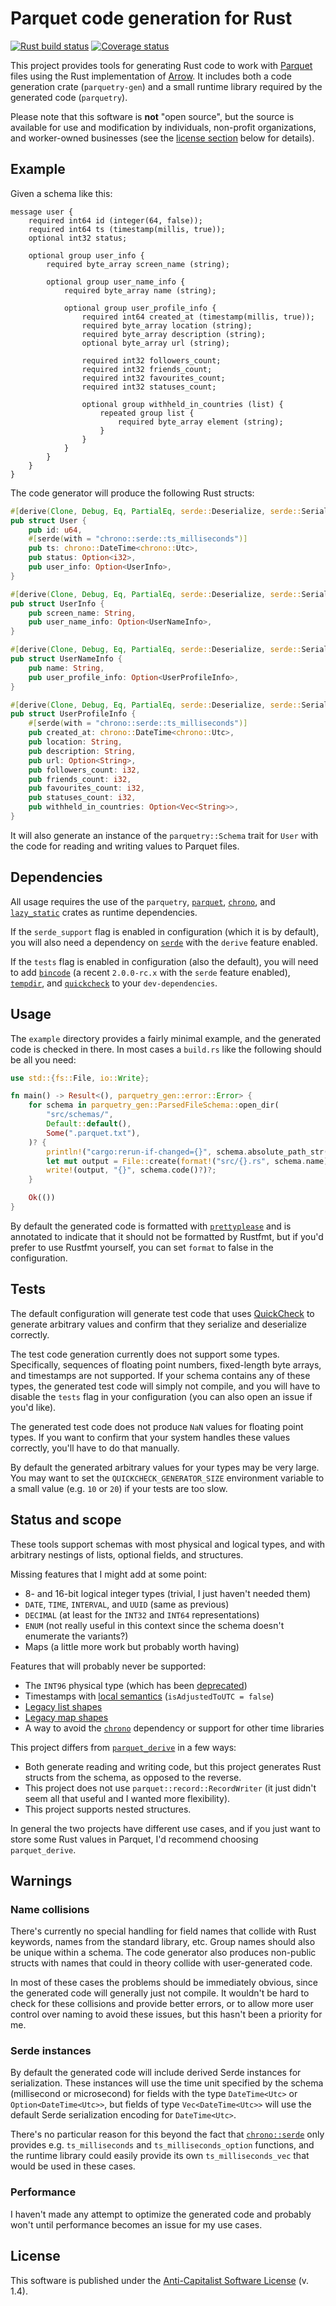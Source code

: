 # Parquet code generation for Rust

[![Rust build status](https://img.shields.io/github/actions/workflow/status/travisbrown/parquetry/ci.yaml?branch=main)](https://github.com/travisbrown/parquetry/actions)
[![Coverage status](https://img.shields.io/codecov/c/github/travisbrown/parquetry/main.svg)](https://codecov.io/github/travisbrown/parquetry)

This project provides tools for generating Rust code to work with [Parquet][parquet] files using the Rust implementation of [Arrow][arrow].
It includes both a code generation crate (`parquetry-gen`) and a small runtime library required by the generated code (`parquetry`).

Please note that this software is **not** "open source",
but the source is available for use and modification by individuals, non-profit organizations, and worker-owned businesses
(see the [license section](#license) below for details).

## Example

Given a schema like this:

```
message user {
    required int64 id (integer(64, false));
    required int64 ts (timestamp(millis, true));
    optional int32 status;

    optional group user_info {
        required byte_array screen_name (string);

        optional group user_name_info {
            required byte_array name (string);

            optional group user_profile_info {
                required int64 created_at (timestamp(millis, true));
                required byte_array location (string);
                required byte_array description (string);
                optional byte_array url (string);

                required int32 followers_count;
                required int32 friends_count;
                required int32 favourites_count;
                required int32 statuses_count;

                optional group withheld_in_countries (list) {
                    repeated group list {
                        required byte_array element (string);
                    }
                }
            }
        }
    }
}
```

The code generator will produce the following Rust structs:

```rust
#[derive(Clone, Debug, Eq, PartialEq, serde::Deserialize, serde::Serialize)]
pub struct User {
    pub id: u64,
    #[serde(with = "chrono::serde::ts_milliseconds")]
    pub ts: chrono::DateTime<chrono::Utc>,
    pub status: Option<i32>,
    pub user_info: Option<UserInfo>,
}

#[derive(Clone, Debug, Eq, PartialEq, serde::Deserialize, serde::Serialize)]
pub struct UserInfo {
    pub screen_name: String,
    pub user_name_info: Option<UserNameInfo>,
}

#[derive(Clone, Debug, Eq, PartialEq, serde::Deserialize, serde::Serialize)]
pub struct UserNameInfo {
    pub name: String,
    pub user_profile_info: Option<UserProfileInfo>,
}

#[derive(Clone, Debug, Eq, PartialEq, serde::Deserialize, serde::Serialize)]
pub struct UserProfileInfo {
    #[serde(with = "chrono::serde::ts_milliseconds")]
    pub created_at: chrono::DateTime<chrono::Utc>,
    pub location: String,
    pub description: String,
    pub url: Option<String>,
    pub followers_count: i32,
    pub friends_count: i32,
    pub favourites_count: i32,
    pub statuses_count: i32,
    pub withheld_in_countries: Option<Vec<String>>,
}
```

It will also generate an instance of the `parquetry::Schema` trait for `User` with the code for reading and writing values to Parquet files.

## Dependencies

All usage requires the use of the `parquetry`, [`parquet`][rust-parquet], [`chrono`][chrono], and [`lazy_static`][lazy-static] crates as runtime dependencies.

If the `serde_support` flag is enabled in configuration (which it is by default),
you will also need a dependency on [`serde`][serde] with the `derive` feature enabled.

If the `tests` flag is enabled in configuration (also the default),
you will need to add [`bincode`][bincode] (a recent `2.0.0-rc.x` with the `serde` feature enabled),
[`tempdir`][tempdir], and [`quickcheck`][quickcheck] to your `dev-dependencies`.

## Usage

The `example` directory provides a fairly minimal example, and the generated code is checked in there.
In most cases a `build.rs` like the following should be all you need:

```rust
use std::{fs::File, io::Write};

fn main() -> Result<(), parquetry_gen::error::Error> {
    for schema in parquetry_gen::ParsedFileSchema::open_dir(
        "src/schemas/",
        Default::default(),
        Some(".parquet.txt"),
    )? {
        println!("cargo:rerun-if-changed={}", schema.absolute_path_str()?);
        let mut output = File::create(format!("src/{}.rs", schema.name))?;
        write!(output, "{}", schema.code()?)?;
    }

    Ok(())
}
```

By default the generated code is formatted with [`prettyplease`][prettyplease] and is annotated to indicate that it should not be formatted by Rustfmt,
but if you'd prefer to use Rustfmt yourself, you can set `format` to false in the configuration.

## Tests

The default configuration will generate test code that uses [QuickCheck][quickcheck] to generate arbitrary values and confirm that they serialize and deserialize correctly.

The test code generation currently does not support some types.
Specifically, sequences of floating point numbers, fixed-length byte arrays, and timestamps are not supported.
If your schema contains any of these types, the generated test code will simply not compile, and you will have to disable the `tests` flag in your configuration
(you can also open an issue if you'd like).

The generated test code does not produce `NaN` values for floating point types.
If you want to confirm that your system handles these values correctly, you'll have to do that manually.

By default the generated arbitrary values for your types may be very large.
You may want to set the `QUICKCHECK_GENERATOR_SIZE` environment variable to a small value (e.g. `10` or `20`) if your tests are too slow.

## Status and scope

These tools support schemas with most physical and logical types, and with arbitrary nestings of lists, optional fields, and structures.

Missing features that I might add at some point:

* 8- and 16-bit logical integer types (trivial, I just haven't needed them)
* `DATE`, `TIME`, `INTERVAL`, and `UUID` (same as previous)
* `DECIMAL` (at least for the `INT32` and `INT64` representations)
* `ENUM` (not really useful in this context since the schema doesn't enumerate the variants?)
* Maps (a little more work but probably worth having)

Features that will probably never be supported:

* The `INT96` physical type (which has been [deprecated](https://issues.apache.org/jira/browse/PARQUET-323))
* Timestamps with [local semantics](https://github.com/apache/parquet-format/blob/master/LogicalTypes.md#local-semantics-timestamps-not-normalized-to-utc) (`isAdjustedToUTC = false`)
* [Legacy list shapes](https://github.com/apache/parquet-format/blob/master/LogicalTypes.md#backward-compatibility-rules)
* [Legacy map shapes](https://github.com/apache/parquet-format/blob/master/LogicalTypes.md#backward-compatibility-rules-1)
* A way to avoid the [`chrono`][chrono] dependency or support for other time libraries

This project differs from [`parquet_derive`][parquet-derive] in a few ways:

* Both generate reading and writing code, but this project generates Rust structs from the schema, as opposed to the reverse.
* This project does not use `parquet::record::RecordWriter` (it just didn't seem all that useful and I wanted more flexibility).
* This project supports nested structures.

In general the two projects have different use cases, and if you just want to store some Rust values in Parquet, I'd recommend choosing `parquet_derive`.

## Warnings

### Name collisions

There's currently no special handling for field names that collide with Rust keywords, names from the standard library, etc.
Group names should also be unique within a schema.
The code generator also produces non-public structs with names that could in theory collide with user-generated code.

In most of these cases the problems should be immediately obvious, since the generated code will generally just not compile.
It wouldn't be hard to check for these collisions and provide better errors, or to allow more user control over naming to avoid these issues,
but this hasn't been a priority for me.

### Serde instances

By default the generated code will include derived Serde instances for serialization.
These instances will use the time unit specified by the schema (millisecond or microsecond) for fields with the type `DateTime<Utc>` or `Option<DateTime<Utc>>`, 
but fields of type `Vec<DateTime<Utc>>` will use the default Serde serialization encoding for `DateTime<Utc>`.

There's no particular reason for this beyond the fact that [`chrono::serde`][chrono-serde] only provides e.g. `ts_milliseconds` and `ts_milliseconds_option` functions,
and the runtime library could easily provide its own `ts_milliseconds_vec` that would be used in these cases.

### Performance

I haven't made any attempt to optimize the generated code and probably won't until performance becomes an issue for my use cases.

## License

This software is published under the [Anti-Capitalist Software License][acsl] (v. 1.4).

[acsl]: https://anticapitalist.software/
[arrow]: https://arrow.apache.org/
[arrow-rs]: https://github.com/apache/arrow-rs
[bincode]: https://docs.rs/bincode/latest/bincode/
[chrono]: https://docs.rs/chrono/latest/chrono/
[chrono-serde]: https://docs.rs/chrono/latest/chrono/serde/index.html
[lazy-static]: https://docs.rs/lazy_static/latest/lazy_static/
[parquet]: https://parquet.apache.org/
[parquet-derive]: https://crates.io/crates/parquet_derive
[prettyplease]: https://github.com/dtolnay/prettyplease
[quickcheck]: https://docs.rs/quickcheck/latest/quickcheck/
[rust-parquet]: https://docs.rs/parquet/latest/parquet/
[serde]: https://serde.rs/
[tempdir]: https://docs.rs/tempdir/latest/tempdir/
